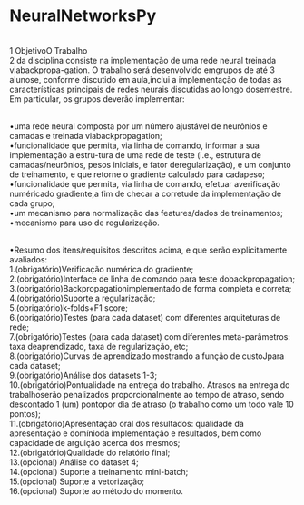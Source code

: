 # NeuralNetworksPy

<br/>1  ObjetivoO Trabalho <br/>2 da disciplina consiste na implementação de uma rede neural treinada viabackpropa-gation. O trabalho será desenvolvido emgrupos de até 3 alunose, conforme discutido em aula,inclui a implementação de todas as características principais de redes neurais discutidas ao longo dosemestre. Em particular, os grupos deverão implementar:

<br/>•uma rede neural composta por um número ajustável de neurônios e camadas e treinada viabackpropagation;
<br/>•funcionalidade que permita, via linha de comando, informar a sua implementação a estru-tura de uma rede de teste (i.e., estrutura de camadas/neurônios, pesos iniciais, e fator deregularização), e um conjunto de treinamento, e que retorne o gradiente calculado para cadapeso;
<br/>•funcionalidade que permita, via linha de comando, efetuar averificação numéricado gradiente,a fim de checar a corretude da implementação de cada grupo;
<br/>•um mecanismo para normalização das features/dados de treinamentos;
<br/>•mecanismo para uso de regularização.


<br/>•Resumo dos itens/requisitos descritos acima, e que serão explicitamente avaliados:
<br/>1.(obrigatório)Verificação numérica do gradiente;
<br/>2.(obrigatório)Interface de linha de comando para teste dobackpropagation;
<br/>3.(obrigatório)Backpropagationimplementado de forma completa e correta;
<br/>4.(obrigatório)Suporte a regularização;
<br/>5.(obrigatório)k-folds+F1 score;
<br/>6.(obrigatório)Testes (para cada dataset) com diferentes arquiteturas de rede;
<br/>7.(obrigatório)Testes (para cada dataset) com diferentes meta-parâmetros:  taxa deaprendizado, taxa de regularização, etc;
<br/>8.(obrigatório)Curvas de aprendizado mostrando a função de custoJpara cada dataset;
<br/>9.(obrigatório)Análise dos datasets 1-3;
<br/>10.(obrigatório)Pontualidade na entrega do trabalho.  Atrasos na entrega do trabalhoserão penalizados proporcionalmente ao tempo de atraso, sendo descontado 1 (um) pontopor dia de atraso (o trabalho como um todo vale 10 pontos);
<br/>11.(obrigatório)Apresentação oral dos resultados: qualidade da apresentação e domínioda implementação e resultados, bem como capacidade de arguição acerca dos mesmos;
<br/>12.(obrigatório)Qualidade do relatório final;
<br/>13.(opcional) Análise do dataset 4;
<br/>14.(opcional) Suporte a treinamento mini-batch;
<br/>15.(opcional) Suporte a vetorização;
<br/>16.(opcional) Suporte ao método do momento.
